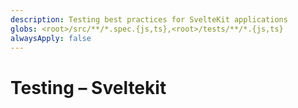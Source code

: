 ```yaml
---
description: Testing best practices for SvelteKit applications
globs: <root>/src/**/*.spec.{js,ts},<root>/tests/**/*.{js,ts}
alwaysApply: false
---
```


# Testing – Sveltekit

<!--
TODO: Add content for sveltekit testing.
Follow unified schema guidelines.
-->
